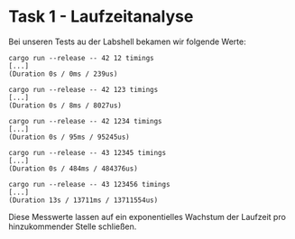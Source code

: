 # Task 1 - Laufzeitanalyse

Bei unseren Tests au der Labshell bekamen wir folgende Werte:

```text
cargo run --release -- 42 12 timings
[...]
(Duration 0s / 0ms / 239us)
```

```text
cargo run --release -- 42 123 timings
[...]
(Duration 0s / 8ms / 8027us)
```

```text
cargo run --release -- 42 1234 timings
[...]
(Duration 0s / 95ms / 95245us)
```

```text
cargo run --release -- 43 12345 timings
[...]
(Duration 0s / 484ms / 484376us)
```

```text
cargo run --release -- 43 123456 timings
[...]
(Duration 13s / 13711ms / 13711554us)
```

Diese Messwerte lassen auf ein exponentielles Wachstum der Laufzeit
pro hinzukommender Stelle schließen.